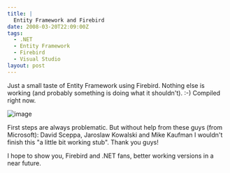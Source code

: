 ```yaml
---
title: |
  Entity Framework and Firebird
date: 2008-03-20T22:09:00Z
tags:
  - .NET
  - Entity Framework
  - Firebird
  - Visual Studio
layout: post
---
```

Just a small taste of Entity Framework using Firebird. Nothing else is working (and probably something is doing what it shouldn't). :-) Compiled right now.

![image](/i/227265/227265.png)

First steps are always problematic. But without help from these guys (from Microsoft): David Sceppa, Jaroslaw Kowalski and Mike Kaufman I wouldn't finish this "a little bit working stub". Thank you guys!

I hope to show you, Firebird and .NET fans, better working versions in a near future.